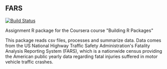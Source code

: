 ## FARS
[![Build Status](https://travis-ci.org/moonshine13/fars.svg?branch=master)](https://travis-ci.org/moonshine13/fars)

Assignment R package for the Coursera course "Building R Packages"

This package reads csv files, processes and summarize data. Data comes from the US National Highway Traffic Safety Administration's Fatality Analysis Reporting System (FARS), which is a nationwide census providing the American public yearly data regarding fatal injuries suffered in motor vehicle traffic crashes.
